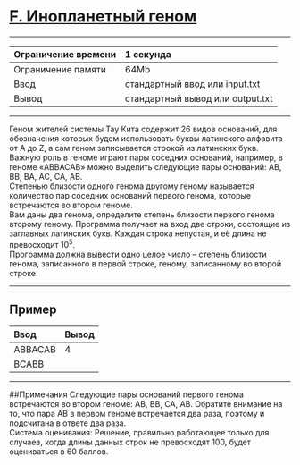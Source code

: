 # [F. Инопланетный геном](https://contest.yandex.ru/contest/27663/problems/F/)

---
| Ограничение времени | 1 секунда |
| :--- | :--- |
| Ограничение памяти | 64Mb |
| Ввод | стандартный ввод или input.txt |
| Вывод | стандартный вывод или output.txt |
---
Геном жителей системы Тау Кита содержит 26 видов оснований, для обозначения которых будем использовать буквы латинского алфавита от A до Z, а сам геном записывается строкой из латинских букв. Важную роль в геноме играют пары соседних оснований, например, в геноме «ABBACAB» можно выделить следующие пары оснований: AB, BB, BA, AC, CA, AB.  
Степенью близости одного генома другому геному называется количество пар соседних оснований первого генома, которые встречаются во втором геноме.  
Вам даны два генома, определите степень близости первого генома второму геному. Программа получает на вход две строки, состоящие из заглавных латинских букв. Каждая строка непустая, и её длина не превосходит 10<sup>5</sup>.  
Программа должна вывести одно целое число – степень близости генома, записанного в первой строке, геному, записанному во второй строке.

---
## Пример

| Ввод | Вывод |
| :--- | :--- |
| ABBACAB | 4 |
| BCABB | |

---
##Примечания
Следующие пары оснований первого генома встречаются во втором геноме: AB, BB, CA, AB. Обратите внимание на то, что пара AB в первом геноме встречается два раза, поэтому и подсчитана в ответе два раза.  
Система оценивания:
Решение, правильно работающее только для случаев, когда длины данных строк не превосходят 100, будет оцениваться в 60 баллов.
